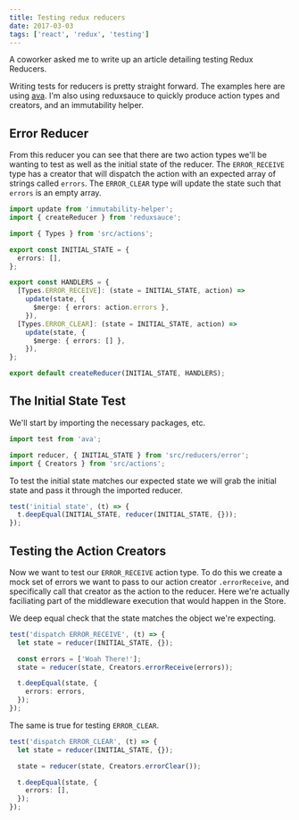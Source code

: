 ```yaml
---
title: Testing redux reducers
date: 2017-03-03
tags: ['react', 'redux', 'testing']
---
```


A coworker asked me to write up an article detailing testing Redux Reducers.

<!--more-->

Writing tests for reducers is pretty straight forward. The examples here are
using <a href='https://github.com/avajs/ava'>ava</a>. I'm also using reduxsauce to quickly produce action types and creators, and an
immutability helper.

## Error Reducer

From this reducer you can see that there are two action types we'll be wanting
to test as well as the initial state of the reducer. The `ERROR_RECEIVE` type
has a creator that will dispatch the action with an expected array of strings
called `errors`. The `ERROR_CLEAR` type will update the state such that `errors`
is an empty array.

```typescript
import update from 'immutability-helper';
import { createReducer } from 'reduxsauce';

import { Types } from 'src/actions';

export const INITIAL_STATE = {
  errors: [],
};

export const HANDLERS = {
  [Types.ERROR_RECEIVE]: (state = INITIAL_STATE, action) =>
    update(state, {
      $merge: { errors: action.errors },
    }),
  [Types.ERROR_CLEAR]: (state = INITIAL_STATE, action) =>
    update(state, {
      $merge: { errors: [] },
    }),
};

export default createReducer(INITIAL_STATE, HANDLERS);
```

## The Initial State Test

We'll start by importing the necessary packages, etc.

```typescript
import test from 'ava';

import reducer, { INITIAL_STATE } from 'src/reducers/error';
import { Creators } from 'src/actions';
```

To test the initial state matches our expected state we will grab the initial state
and pass it through the imported reducer.

```typescript
test('initial state', (t) => {
  t.deepEqual(INITIAL_STATE, reducer(INITIAL_STATE, {}));
});
```

## Testing the Action Creators

Now we want to test our `ERROR_RECEIVE` action type. To do this we create a mock
set of errors we want to pass to our action creator `.errorReceive`, and
specifically call that creator as the action to the reducer. Here we're actually
faciliating part of the middleware execution that would happen in the Store.

We deep equal check that the state matches the object we're expecting.

```typescript
test('dispatch ERROR_RECEIVE', (t) => {
  let state = reducer(INITIAL_STATE, {});

  const errors = ['Woah There!'];
  state = reducer(state, Creators.errorReceive(errors));

  t.deepEqual(state, {
    errors: errors,
  });
});
```

The same is true for testing `ERROR_CLEAR`.

```typescript
test('dispatch ERROR_CLEAR', (t) => {
  let state = reducer(INITIAL_STATE, {});

  state = reducer(state, Creators.errorClear());

  t.deepEqual(state, {
    errors: [],
  });
});
```
